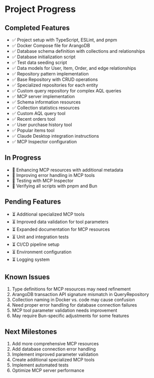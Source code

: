 # Project Progress

## Completed Features
- ✅ Project setup with TypeScript, ESLint, and pnpm
- ✅ Docker Compose file for ArangoDB
- ✅ Database schema definition with collections and relationships
- ✅ Database initialization script
- ✅ Test data seeding script
- ✅ Data models for User, Item, Order, and edge relationships
- ✅ Repository pattern implementation
- ✅ Base Repository with CRUD operations
- ✅ Specialized repositories for each entity
- ✅ Custom query repository for complex AQL queries
- ✅ MCP server implementation
- ✅ Schema information resources
- ✅ Collection statistics resources
- ✅ Custom AQL query tool
- ✅ Recent orders tool
- ✅ User purchase history tool
- ✅ Popular items tool
- ✅ Claude Desktop integration instructions
- ✅ MCP Inspector configuration

## In Progress
- 🔄 Enhancing MCP resources with additional metadata
- 🔄 Improving error handling in MCP tools
- 🔄 Testing with MCP Inspector
- 🔄 Verifying all scripts with pnpm and Bun

## Pending Features
- ⏳ Additional specialized MCP tools
- ⏳ Improved data validation for tool parameters
- ⏳ Expanded documentation for MCP resources
- ⏳ Unit and integration tests
- ⏳ CI/CD pipeline setup
- ⏳ Environment configuration
- ⏳ Logging system

## Known Issues
1. Type definitions for MCP resources may need refinement
2. ArangoDB transaction API signature mismatch in QueryRepository
3. Collection naming in Docker vs. code may cause confusion
4. Need proper error handling for database connection failures
5. MCP tool parameter validation needs improvement
6. May require Bun-specific adjustments for some features

## Next Milestones
1. Add more comprehensive MCP resources
2. Add database connection error handling
3. Implement improved parameter validation
4. Create additional specialized MCP tools
5. Implement automated tests
6. Optimize MCP server performance 